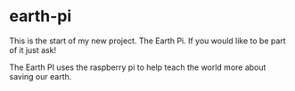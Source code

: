 # earth-pi
This is the start of my new project. The Earth Pi. If you would like to be part of it just ask!

The Earth PI uses the raspberry pi to help teach the world more about saving our earth.
